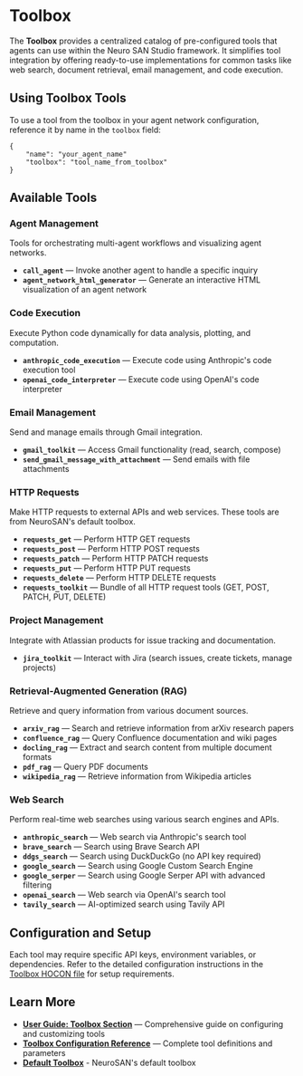 # Toolbox

The **Toolbox** provides a centralized catalog of pre-configured tools
that agents can use within the Neuro SAN Studio framework.
It simplifies tool integration by offering ready-to-use implementations for common tasks
like web search, document retrieval, email management, and code execution.

## Using Toolbox Tools

To use a tool from the toolbox in your agent network configuration, reference it by name in the `toolbox` field:

```hocon
{
    "name": "your_agent_name"
    "toolbox": "tool_name_from_toolbox"
}
```

## Available Tools

### Agent Management

Tools for orchestrating multi-agent workflows and visualizing agent networks.

* **`call_agent`** — Invoke another agent to handle a specific inquiry
* **`agent_network_html_generator`** — Generate an interactive HTML visualization of an agent network

### Code Execution

Execute Python code dynamically for data analysis, plotting, and computation.

* **`anthropic_code_execution`** — Execute code using Anthropic's code execution tool
* **`openai_code_interpreter`** — Execute code using OpenAI's code interpreter

### Email Management

Send and manage emails through Gmail integration.

* **`gmail_toolkit`** — Access Gmail functionality (read, search, compose)
* **`send_gmail_message_with_attachment`** — Send emails with file attachments

### HTTP Requests

Make HTTP requests to external APIs and web services. These tools are from NeuroSAN's default toolbox.

* **`requests_get`** — Perform HTTP GET requests
* **`requests_post`** — Perform HTTP POST requests
* **`requests_patch`** — Perform HTTP PATCH requests
* **`requests_put`** — Perform HTTP PUT requests
* **`requests_delete`** — Perform HTTP DELETE requests
* **`requests_toolkit`** — Bundle of all HTTP request tools (GET, POST, PATCH, PUT, DELETE)

### Project Management

Integrate with Atlassian products for issue tracking and documentation.

* **`jira_toolkit`** — Interact with Jira (search issues, create tickets, manage projects)

### Retrieval-Augmented Generation (RAG)

Retrieve and query information from various document sources.

* **`arxiv_rag`** — Search and retrieve information from arXiv research papers
* **`confluence_rag`** — Query Confluence documentation and wiki pages
* **`docling_rag`** — Extract and search content from multiple document formats
* **`pdf_rag`** — Query PDF documents
* **`wikipedia_rag`** — Retrieve information from Wikipedia articles

### Web Search

Perform real-time web searches using various search engines and APIs.

* **`anthropic_search`** — Web search via Anthropic's search tool
* **`brave_search`** — Search using Brave Search API
* **`ddgs_search`** — Search using DuckDuckGo (no API key required)
* **`google_search`** — Search using Google Custom Search Engine
* **`google_serper`** — Search using Google Serper API with advanced filtering
* **`openai_search`** — Web search via OpenAI's search tool
* **`tavily_search`** — AI-optimized search using Tavily API

## Configuration and Setup

Each tool may require specific API keys, environment variables, or dependencies.
Refer to the detailed configuration instructions in the [Toolbox HOCON file](../toolbox/toolbox_info.hocon)
for setup requirements.

## Learn More

* **[User Guide: Toolbox Section](user_guide.md#toolbox)** — Comprehensive guide on configuring and customizing tools
* **[Toolbox Configuration Reference](../toolbox/toolbox_info.hocon)** — Complete tool definitions and parameters
* **[Default Toolbox](https://github.com/cognizant-ai-lab/neuro-san/blob/main/neuro_san/internals/run_context/langchain/toolbox/toolbox_info.hocon)** -
NeuroSAN's default toolbox
